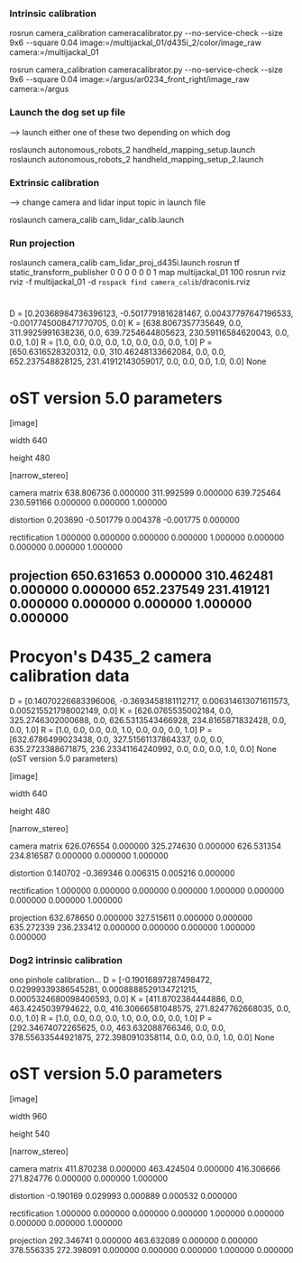 
### Intrinsic calibration
rosrun camera_calibration cameracalibrator.py --no-service-check --size 9x6 --square 0.04 image:=/multijackal_01/d435i_2/color/image_raw camera:=/multijackal_01

rosrun camera_calibration cameracalibrator.py --no-service-check --size 9x6 --square 0.04 image:=/argus/ar0234_front_right/image_raw camera:=/argus

### Launch the dog set up file
--> launch either one of these two depending on which dog

roslaunch autonomous_robots_2 handheld_mapping_setup.launch
roslaunch autonomous_robots_2 handheld_mapping_setup_2.launch

### Extrinsic calibration
--> change camera and lidar input topic in launch file

roslaunch camera_calib cam_lidar_calib.launch

### Run projection
roslaunch camera_calib cam_lidar_proj_d435i.launch
rosrun tf static_transform_publisher 0 0 0 0 0 0 1 map multijackal_01 100
rosrun rviz rviz -f multijackal_01 -d `rospack find camera_calib`/draconis.rviz





# 
D = [0.20368984736396123, -0.5017791816281467, 0.00437797647196533, -0.0017745008471770705, 0.0]
K = [638.8067357735649, 0.0, 311.9925991638236, 0.0, 639.7254644805623, 230.59116584620043, 0.0, 0.0, 1.0]
R = [1.0, 0.0, 0.0, 0.0, 1.0, 0.0, 0.0, 0.0, 1.0]
P = [650.6316528320312, 0.0, 310.46248133662084, 0.0, 0.0, 652.237548828125, 231.41912143059017, 0.0, 0.0, 0.0, 1.0, 0.0]
None
# oST version 5.0 parameters


[image]

width
640

height
480

[narrow_stereo]

camera matrix
638.806736 0.000000 311.992599
0.000000 639.725464 230.591166
0.000000 0.000000 1.000000

distortion
0.203690 -0.501779 0.004378 -0.001775 0.000000

rectification
1.000000 0.000000 0.000000
0.000000 1.000000 0.000000
0.000000 0.000000 1.000000

projection
650.631653 0.000000 310.462481 0.000000
0.000000 652.237549 231.419121 0.000000
0.000000 0.000000 1.000000 0.000000
--------------------------------------------------






# Procyon's D435_2 camera calibration data

D = [0.14070226683396006, -0.3693458181112717, 0.006314613071611573, 0.005215521798002149, 0.0]
K = [626.0765535002184, 0.0, 325.2746302000688, 0.0, 626.5313543466928, 234.8165871832428, 0.0, 0.0, 1.0]
R = [1.0, 0.0, 0.0, 0.0, 1.0, 0.0, 0.0, 0.0, 1.0]
P = [632.6786499023438, 0.0, 327.51561137864337, 0.0, 0.0, 635.2723388671875, 236.23341164240992, 0.0, 0.0, 0.0, 1.0, 0.0]
None
(oST version 5.0 parameters)


[image]

width
640

height
480

[narrow_stereo]

camera matrix
626.076554 0.000000 325.274630
0.000000 626.531354 234.816587
0.000000 0.000000 1.000000

distortion
0.140702 -0.369346 0.006315 0.005216 0.000000

rectification
1.000000 0.000000 0.000000
0.000000 1.000000 0.000000
0.000000 0.000000 1.000000

projection
632.678650 0.000000 327.515611 0.000000
0.000000 635.272339 236.233412 0.000000
0.000000 0.000000 1.000000 0.000000


### Dog2 intrinsic calibration

ono pinhole calibration...
D = [-0.19016897287498472, 0.02999339386545281, 0.0008888529134721215, 0.0005324680098406593, 0.0]
K = [411.8702384444886, 0.0, 463.4245039794622, 0.0, 416.30666581048575, 271.8247762668035, 0.0, 0.0, 1.0]
R = [1.0, 0.0, 0.0, 0.0, 1.0, 0.0, 0.0, 0.0, 1.0]
P = [292.34674072265625, 0.0, 463.632088766346, 0.0, 0.0, 378.55633544921875, 272.3980910358114, 0.0, 0.0, 0.0, 1.0, 0.0]
None
# oST version 5.0 parameters


[image]

width
960

height
540

[narrow_stereo]

camera matrix
411.870238 0.000000 463.424504
0.000000 416.306666 271.824776
0.000000 0.000000 1.000000

distortion
-0.190169 0.029993 0.000889 0.000532 0.000000

rectification
1.000000 0.000000 0.000000
0.000000 1.000000 0.000000
0.000000 0.000000 1.000000

projection
292.346741 0.000000 463.632089 0.000000
0.000000 378.556335 272.398091 0.000000
0.000000 0.000000 1.000000 0.000000

